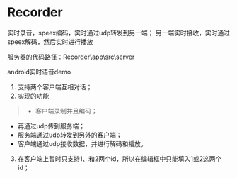 # Recorder
实时录音，speex编码，实时通过udp转发到另一端； 另一端实时接收，实时通过speex解码，然后实时进行播放

服务器的代码路径：Recorder\app\src\server

<p></p>
android实时语音demo

1. 支持两个客户端互相对话；
2. 实现的功能

> * 客户端录制并且编码；
* 再通过udp传到服务端；
* 服务端通过udp转发到另外的客户端；
* 客户端通过udp接收数据，并进行解码和播放。

3. 在客户端上暂时只支持1、和2两个id，所以在编辑框中只能填入1或2这两个id；
